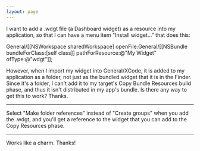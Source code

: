 ```yaml
---
layout: page
---
```




I want to add a .wdgt file (a Dashboard widget) as a resource into my application, so that I can have a menu item "Install widget..." that does this:

    
General/[[NSWorkspace sharedWorkspace] openFile:General/[[NSBundle bundleForClass:[self class]] pathForResource:@"My Widget" ofType:@"wdgt"]];


However, when I import my widget into General/XCode, it is added to my application as a folder, not just as the bundled widget that it is in the Finder.  Since it's a folder, I can't add it to my target's Copy Bundle Resources build phase, and thus it isn't distributed in my app's bundle.  Is there any way to get this to work?  Thanks.

----
Select "Make folder references" instead of "Create groups" when you add the .wdgt, and you'll get a reference to the widget that you can add to the Copy Resources phase.

----
Works like a charm.  Thanks!